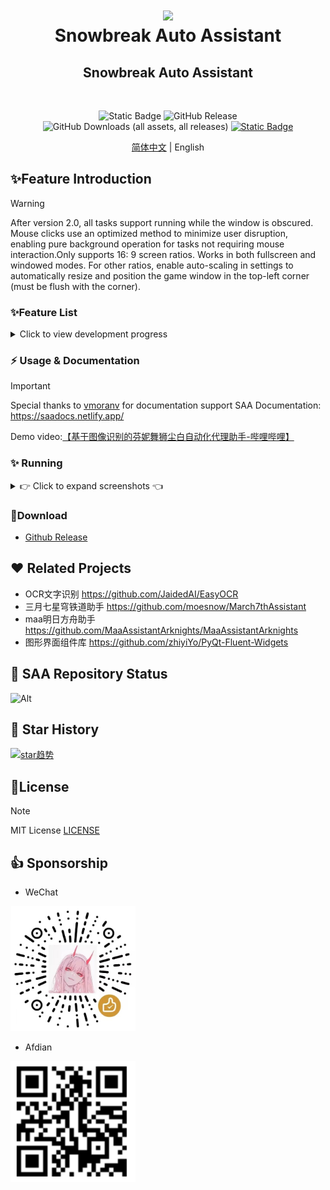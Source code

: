 <div align="center">
    <h1>
        <img src="../asset/logo.png" width="200"/>
        <br/>
        Snowbreak Auto Assistant
    </h1>
    <h2>Snowbreak Auto Assistant</h2>
    <br/>

![Static Badge](https://img.shields.io/badge/platfrom-Windows-%2329F1FF)
![GitHub Release](https://img.shields.io/github/v/release/LaoZhuJackson/SnowbreakAutoAssistant?color=%2329F1FF)
![GitHub Downloads (all assets, all releases)](https://img.shields.io/github/downloads/LaoZhuJackson/SnowbreakAutoAssistant/total?color=%2329F1FF)
[![Static Badge](https://img.shields.io/badge/QQ_Group-996710620-%2329F1FF)](https://qm.qq.com/q/CIvpwI3qVy)

<a href="../README.md">简体中文</a> | English
</div>

## ✨Feature Introduction

> [!Warning]
>
> After version 2.0, all tasks support running while the window is obscured. Mouse clicks use an optimized method to
> minimize user disruption, enabling pure background operation for tasks not requiring mouse interaction.Only supports 16:
> 9 screen ratios. Works in both fullscreen and windowed modes. For other ratios, enable auto-scaling in settings to
> automatically resize and position the game window in the top-left corner (must be flush with the corner).

### ✨Feature List

<details><summary>Click to view development progress</summary>

✅ Game login

✅ Daily resource collection: Mail, friend stamina, supply station stamina, bait, dorm puzzles

✅ Shop purchases

✅ Event material farming

✅ Daily character fragments

✅ Neural Simulation sweep

✅ Daily mission reward collection

✅ Auto-fishing (pure background)

✅ Psychube analysis solution calculation

✅ Weekly 20-stage challenge

✅ Heartbeat Water Balloon

✅ Verification Battlefield (new maze)

✅ Extraterrestrial Guardian (endless & breakthrough)

✅ Mind Game

✅ Nita E-skill auto-QTE

✅ Light/dark mode adaptation

✅ Auto-collection trigger

✅ Auto-scaling ratio execution

✅ Automatic coordinate updates & schedule reminders

⬜ Massage therapy

⬜ Direct game launch

⬜ Auto-start on boot

⬜ Stamina recovery notifications

⬜ Auto-gacha

⬜ Auto-redeem codes


</details>

### ⚡ Usage & Documentation

> [!Important]
>
> Special thanks to [vmoranv](https://github.com/vmoranv) for documentation support
> SAA Documentation: https://saadocs.netlify.app/

Demo video:[【基于图像识别的芬妮舞狮尘白自动化代理助手-哔哩哔哩】](https://b23.tv/W9OA85k)

### ✨ Running

<details>
<summary>👉 Click to expand screenshots 👈</summary>
<div style="display: flex; flex-wrap: wrap; justify-content: center; gap: 10px;">
  <img src="../asset/1.png" style="width: 45%; max-width: 300px; object-fit: contain;" />
  <img src="../asset/2.png" style="width: 45%; max-width: 300px; object-fit: contain;" />
  <img src="../asset/3.png" style="width: 45%; max-width: 300px; object-fit: contain;" />
  <img src="../asset/4.png" style="width: 45%; max-width: 300px; object-fit: contain;" />
</div>
</details>

### 📌Download

- [Github Release](https://github.com/LaoZhuJackson/SnowbreakAutoAssistant/releases)

## ❤️ Related Projects

- OCR文字识别 https://github.com/JaidedAI/EasyOCR
- 三月七星穹铁道助手 https://github.com/moesnow/March7thAssistant
- maa明日方舟助手 https://github.com/MaaAssistantArknights/MaaAssistantArknights
- 图形界面组件库 https://github.com/zhiyiYo/PyQt-Fluent-Widgets

## 🚧 SAA Repository Status

![Alt](https://repobeats.axiom.co/api/embed/0ceb9f68a219c51ebc15ebeb8be43535880464c7.svg "Repobeats analytics image")

## 🌟 Star History

[![star趋势](https://starchart.cc/LaoZhuJackson/SnowbreakAutoAssistant.svg?variant=adaptive)](https://starchart.cc/LaoZhuJackson/SnowbreakAutoAssistant)

## 📝License

> [!Note]
>
> MIT License
[LICENSE](https://github.com/LaoZhuJackson/SnowbreakAutoAssistant/blob/main/LICENSE)

## 👍 Sponsorship

- WeChat

<img src="./asset/support.jpg" width="200"/>

- Afdian

<img src="./asset/support.png" width="200"/>
